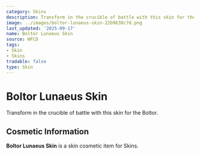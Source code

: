 ```yaml
---
category: Skins
description: Transform in the crucible of battle with this skin for the Boltor.
image: ../images/boltor-lunaeus-skin-22b9638c7d.png
last_updated: '2025-09-17'
name: Boltor Lunaeus Skin
source: WFCD
tags:
- Skin
- Skins
tradable: false
type: Skin
---
```


# Boltor Lunaeus Skin

Transform in the crucible of battle with this skin for the Boltor.

## Cosmetic Information

**Boltor Lunaeus Skin** is a skin cosmetic item for Skins.

